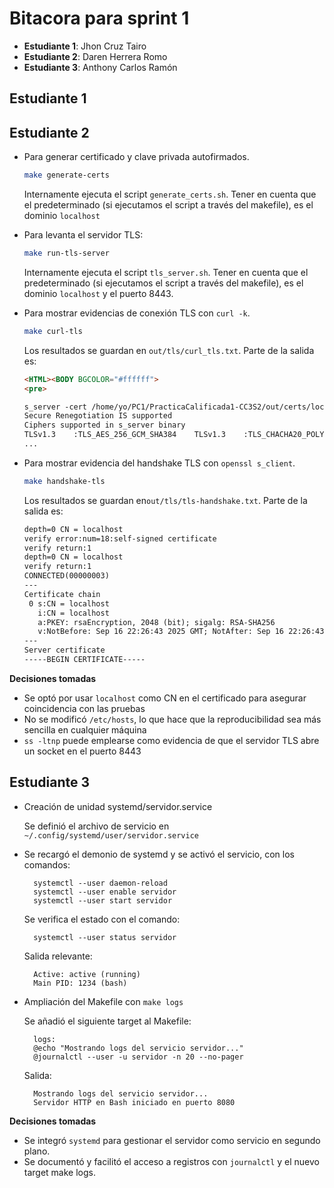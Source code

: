 # Bitacora para sprint 1

- **Estudiante 1**: Jhon Cruz Tairo
- **Estudiante 2**: Daren Herrera Romo
- **Estudiante 3**: Anthony Carlos Ramón


## Estudiante 1

## Estudiante 2

- Para generar  certificado y clave privada autofirmados.

	```bash
	make generate-certs
	```

	Internamente ejecuta el script `generate_certs.sh`. Tener en cuenta que el predeterminado (si ejecutamos el script a través del makefile), es el dominio `localhost`

- Para levanta el servidor TLS:

	```bash
	make run-tls-server
	```

	Internamente ejecuta el script `tls_server.sh`.  Tener en cuenta que el predeterminado (si ejecutamos el script a través del makefile), es el dominio `localhost` y el puerto 8443.

- Para mostrar evidencias de conexión TLS con `curl -k`.

	```bash
	make curl-tls
	```

	Los resultados se guardan en `out/tls/curl_tls.txt`. Parte de la salida es:

	```html
	<HTML><BODY BGCOLOR="#ffffff">
	<pre>
	
	s_server -cert /home/yo/PC1/PracticaCalificada1-CC3S2/out/certs/localhost.crt -key /home/yo/PC1/PracticaCalificada1-CC3S2/out/certs/localhost.key -accept 8443 -www 
	Secure Renegotiation IS supported
	Ciphers supported in s_server binary
	TLSv1.3    :TLS_AES_256_GCM_SHA384    TLSv1.3    :TLS_CHACHA20_POLY1305_SHA256 
	...  
	```

- Para mostrar evidencia del handshake TLS con `openssl s_client`.
        
	```bash
	make handshake-tls
	```

	Los resultados se guardan en`out/tls/tls-handshake.txt`. Parte de la salida es:

	```txt
	depth=0 CN = localhost
	verify error:num=18:self-signed certificate
	verify return:1
	depth=0 CN = localhost
	verify return:1
	CONNECTED(00000003)
	---
	Certificate chain
	 0 s:CN = localhost
	   i:CN = localhost
	   a:PKEY: rsaEncryption, 2048 (bit); sigalg: RSA-SHA256
	   v:NotBefore: Sep 16 22:26:43 2025 GMT; NotAfter: Sep 16 22:26:43 2026 GMT
	---
	Server certificate
	-----BEGIN CERTIFICATE-----
	```

**Decisiones tomadas**

- Se optó por usar `localhost` como CN en el certificado para asegurar coincidencia con las pruebas
- No se modificó `/etc/hosts`, lo que hace que la reproducibilidad sea más sencilla en cualquier máquina
- `ss -ltnp` puede emplearse como evidencia de que el servidor TLS abre un socket en el puerto 8443

## Estudiante 3

- Creación de unidad systemd/servidor.service

  Se definió el archivo de servicio en `~/.config/systemd/user/servidor.service`

- Se recargó el demonio de systemd y se activó el servicio, con los comandos:

  ```
	systemctl --user daemon-reload
    systemctl --user enable servidor
    systemctl --user start servidor
  ```
  Se verifica el estado con el comando:
   
  ```
	systemctl --user status servidor
  ```
  Salida relevante:
  ```
	Active: active (running)
    Main PID: 1234 (bash)
  ```

- Ampliación del Makefile con `make logs`

  Se añadió el siguiente target al Makefile:

  ```
	logs:
	@echo "Mostrando logs del servicio servidor..."
	@journalctl --user -u servidor -n 20 --no-pager
  ```

  Salida:
  ```
	Mostrando logs del servicio servidor...
    Servidor HTTP en Bash iniciado en puerto 8080
  ```

**Decisiones tomadas**

- Se integró `systemd` para gestionar el servidor como servicio en segundo plano.
- Se documentó y facilitó el acceso a registros con `journalctl` y el nuevo target make logs.

